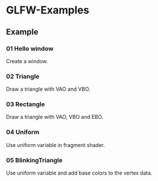 # GLFW-Examples

## Example

### 01 Hello window

Create a window.

### 02 Triangle

Draw a triangle with VAO and VBO.

### 03 Rectangle

Draw a triangle with VAO, VBO and EBO.

### 04 Uniform

Use uniform variable in fragment shader.

### 05 BlinkingTriangle

Use uniform variable and add base colors to the vertex data.
